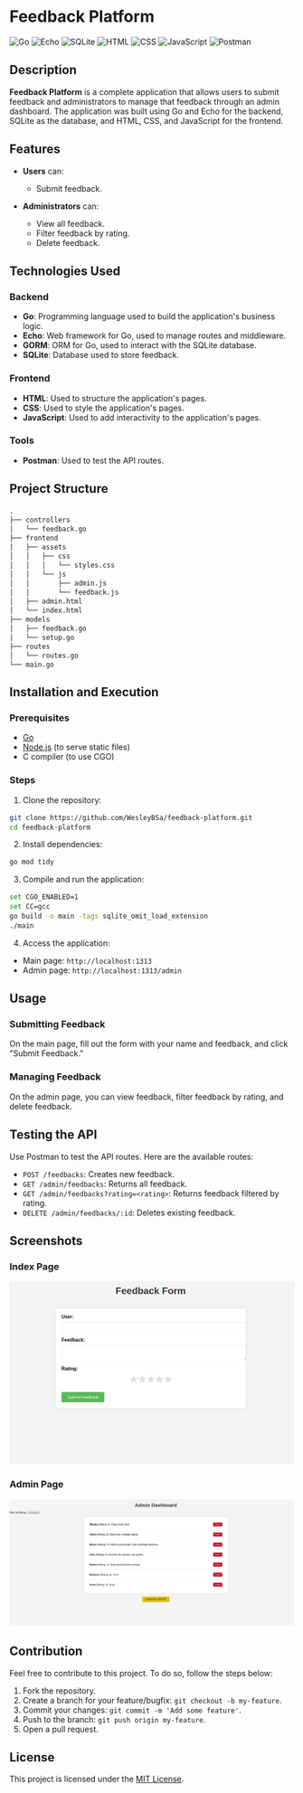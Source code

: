 # Feedback Platform

![Go](https://img.shields.io/badge/Go-00ADD8?style=for-the-badge&logo=go&logoColor=white)
![Echo](https://img.shields.io/badge/Echo-4B4B4B?style=for-the-badge&logo=go&logoColor=white)
![SQLite](https://img.shields.io/badge/SQLite-003B57?style=for-the-badge&logo=sqlite&logoColor=white)
![HTML](https://img.shields.io/badge/HTML-E34F26?style=for-the-badge&logo=html5&logoColor=white)
![CSS](https://img.shields.io/badge/CSS-1572B6?style=for-the-badge&logo=css3&logoColor=white)
![JavaScript](https://img.shields.io/badge/JavaScript-F7DF1E?style=for-the-badge&logo=javascript&logoColor=white)
![Postman](https://img.shields.io/badge/Postman-FF6C37?style=for-the-badge&logo=postman&logoColor=white)

## Description

**Feedback Platform** is a complete application that allows users to submit feedback and administrators to manage that feedback through an admin dashboard. The application was built using Go and Echo for the backend, SQLite as the database, and HTML, CSS, and JavaScript for the frontend.

## Features

- **Users** can:
  - Submit feedback.

- **Administrators** can:
  - View all feedback.
  - Filter feedback by rating.
  - Delete feedback.

## Technologies Used

### Backend

- **Go**: Programming language used to build the application's business logic.
- **Echo**: Web framework for Go, used to manage routes and middleware.
- **GORM**: ORM for Go, used to interact with the SQLite database.
- **SQLite**: Database used to store feedback.

### Frontend

- **HTML**: Used to structure the application's pages.
- **CSS**: Used to style the application's pages.
- **JavaScript**: Used to add interactivity to the application's pages.

### Tools

- **Postman**: Used to test the API routes.

## Project Structure

```plaintext
.
├── controllers
│   └── feedback.go
├── frontend
│   ├── assets
│   │   ├── css
│   │   │   └── styles.css
│   │   └── js
│   │       ├── admin.js
│   │       └── feedback.js
│   ├── admin.html
│   └── index.html
├── models
│   ├── feedback.go
│   └── setup.go
├── routes
│   └── routes.go
└── main.go
```

## Installation and Execution

### Prerequisites

- [Go](https://golang.org/doc/install)
- [Node.js](https://nodejs.org/) (to serve static files)
- C compiler (to use CGO)

### Steps

1. Clone the repository:

```sh
git clone https://github.com/WesleyBSa/feedback-platform.git
cd feedback-platform
```

2. Install dependencies:

```sh
go mod tidy
```

3. Compile and run the application:

```sh
set CGO_ENABLED=1
set CC=gcc
go build -o main -tags sqlite_omit_load_extension
./main
```

4. Access the application:

- Main page: `http://localhost:1313`
- Admin page: `http://localhost:1313/admin`

## Usage

### Submitting Feedback

On the main page, fill out the form with your name and feedback, and click "Submit Feedback."

### Managing Feedback

On the admin page, you can view feedback, filter feedback by rating, and delete feedback.

## Testing the API

Use Postman to test the API routes. Here are the available routes:

- `POST /feedbacks`: Creates new feedback.
- `GET /admin/feedbacks`: Returns all feedback.
- `GET /admin/feedbacks?rating=<rating>`: Returns feedback filtered by rating.
- `DELETE /admin/feedbacks/:id`: Deletes existing feedback.

## Screenshots

### Index Page

![Index Page](screenshots/index-screenshot.png)

### Admin Page

![Admin Page](screenshots/admin-screenshot.png)


## Contribution

Feel free to contribute to this project. To do so, follow the steps below:

1. Fork the repository.
2. Create a branch for your feature/bugfix: `git checkout -b my-feature`.
3. Commit your changes: `git commit -m 'Add some feature'`.
4. Push to the branch: `git push origin my-feature`.
5. Open a pull request.

## License

This project is licensed under the [MIT License](LICENSE).
```
